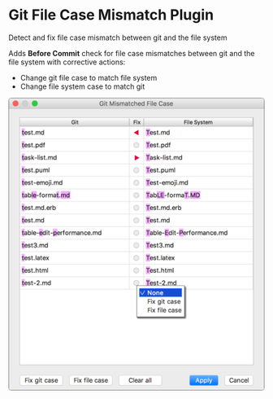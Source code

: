 Git File Case Mismatch Plugin
=============================

Detect and fix file case mismatch between git and the file system

Adds **Before Commit** check for file case mismatches between git and the file system
with corrective actions:

* Change git file case to match file system
* Change file system case to match git

![ScreenShot_ShowMismatchesDialog.png](https://github.com/vsch/git-file-case-fixer/raw/master/assets/images/ScreenShot_ShowMismatchesDialog.png)
